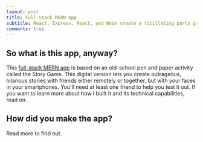 ```yaml
---
layout: post
title: Full-Stack MERN App
subtitle: React, Express, React, and Node create a titillating party ganme
comments: true
---
```


## So what is this app, anyway?
This [full-stack MERN app](https://secret-wildwood-99621.herokuapp.com/) is based on an old-school pen and paper activity called the Story Game. This digital version lets you create outrageous, hilarious stories with friends either remotely or together, but with your faces in your smartphones. You'll need at least one friend to help you test it out. If you want to learn more about how I built it and its technical capabilities, read on.

## How did you make the app?
Read more to find out.
